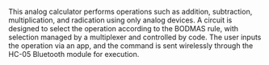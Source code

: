 This analog calculator performs operations such as addition, subtraction, multiplication, and radication using only analog devices. A circuit is designed to select the operation according to the BODMAS rule, with selection managed by a multiplexer and controlled by code. The user inputs the operation via an app, and the command is sent wirelessly through the HC-05 Bluetooth module for execution.
